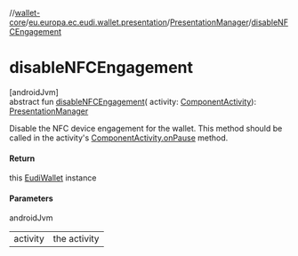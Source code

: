 //[wallet-core](../../../index.md)/[eu.europa.ec.eudi.wallet.presentation](../index.md)/[PresentationManager](index.md)/[disableNFCEngagement](disable-n-f-c-engagement.md)

# disableNFCEngagement

[androidJvm]\
abstract fun [disableNFCEngagement](disable-n-f-c-engagement.md)(
activity: [ComponentActivity](https://developer.android.com/reference/kotlin/androidx/activity/ComponentActivity.html)): [PresentationManager](index.md)

Disable the NFC device engagement for the wallet. This method should be called in the
activity's [ComponentActivity.onPause](https://developer.android.com/reference/kotlin/androidx/activity/ComponentActivity.html#onpause)
method.

#### Return

this [EudiWallet](../../eu.europa.ec.eudi.wallet/-eudi-wallet/index.md) instance

#### Parameters

androidJvm

|          |              |
|----------|--------------|
| activity | the activity |
